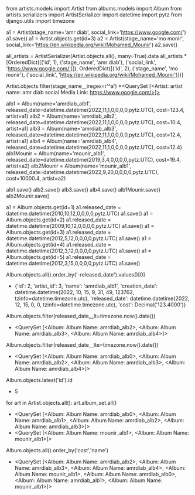from artists.models import Artist
from albums.models import Album
from artists.serializers import ArtistSerializer
import datetime
import pytz
from django.utils import timezone

a1 = Artist(stage_name='amr diab', social_link='https://www.google.com/')
a1.save()
a1 = Artist.objects.get(id=3)
a2 = Artist(stage_name='mo monir', social_link='https://en.wikipedia.org/wiki/Mohamed_Mounir')
a2.save()

all_artists = ArtistSerializer(Artist.objects.all(), many=True).data
all_artists
*[OrderedDict([('id', 1), ('stage_name', 'amr diab'), ('social_link', 'https://www.google.com/')]), OrderedDict([('id', 2), ('stage_name', 'mo monir'), ('social_link', 'https://en.wikipedia.org/wiki/Mohamed_Mounir')])]

Artist.objects.filter(stage_name__iregex=r'^a')
*<QuerySet [<Artist: artist name: amr diab social Media Link: https://www.google.com/>]>

alb1 = Album(name='amrdiab_alb1', released_date=datetime.datetime(2022,11,1,0,0,0,0,pytz.UTC), cost=123.4, artist=a1)
alb2 = Album(name='amrdiab_alb2', released_date=datetime.datetime(2022,11,1,0,0,0,0,pytz.UTC), cost=10.4, artist=a1)
alb3 = Album(name='amrdiab_alb3', released_date=datetime.datetime(2022,11,1,0,0,0,0,pytz.UTC), cost=12.4, artist=a1)
alb4 = Album(name='amrdiab_alb4', released_date=datetime.datetime(2022,11,1,0,0,0,0,pytz.UTC), cost=12.4)
alb1Mounir = Album(name='mounir_alb1', released_date=datetime.datetime(2019,3,4,0,0,0,0,pytz.UTC), cost=19.4, artist=a2)
alb2Mounir = Album(name='mounir_alb1', released_date=datetime.datetime(2022,9,20,0,0,0,0,pytz.UTC), cost=10000.4, artist=a2)

alb1.save()
alb2.save()
alb3.save()
alb4.save()
alb1Mounir.save()
alb2Mounir.save()

a1 = Album.objects.get(id=1)
a1.released_date = datetime.datetime(2010,10,12,0,0,0,0,pytz.UTC)
a1.save()
a1 = Album.objects.get(id=2)
a1.released_date = datetime.datetime(2009,10,12,0,0,0,0,pytz.UTC)
a1.save()
a1 = Album.objects.get(id=3)
a1.released_date = datetime.datetime(2012,5,12,0,0,0,0,pytz.UTC)
a1.save()
a1 = Album.objects.get(id=4)
a1.released_date = datetime.datetime(2012,3,12,0,0,0,0,pytz.UTC)
a1.save()
a1 = Album.objects.get(id=5)
a1.released_date = datetime.datetime(2012,3,15,0,0,0,0,pytz.UTC)
a1.save()

Album.objects.all().order_by('-released_date').values()[0]
* {'id': 2, 'artist_id': 3, 'name': 'amrdiab_alb1', 'creation_date': datetime.datetime(2022, 10, 15, 9, 31, 49, 123762, tzinfo=datetime.timezone.utc), 'released_date': datetime.datetime(2022, 12, 15, 0, 0, tzinfo=datetime.timezone.utc), 'cost': Decimal('123.4000')}

Album.objects.filter(released_date__lt=timezone.now().date())
* <QuerySet [<Album: Album Name: amrdiab_alb2>, <Album: Album Name: amrdiab_alb3>, <Album: Album Name: amrdiab_alb4>]>

Album.objects.filter(released_date__lte=timezone.now().date())
* <QuerySet [<Album: Album Name: amrdiab_alb0>, <Album: Album Name: amrdiab_alb2>, <Album: Album Name: amrdiab_alb3>, <Album: Album Name: amrdiab_alb4>]>

Album.objects.latest('id').id
* 5

for art in Artist.objects.all():
    art.album_set.all()

* <QuerySet [<Album: Album Name: amrdiab_alb0>, <Album: Album Name: amrdiab_alb1>, <Album: Album Name: amrdiab_alb2>, <Album: Album Name: amrdiab_alb3>]>
* <QuerySet [<Album: Album Name: mounir_alb1>, <Album: Album Name: mounir_alb1>]>

Album.objects.all().order_by('cost','name')
* <QuerySet [<Album: Album Name: amrdiab_alb2>, <Album: Album Name: amrdiab_alb3>, <Album: Album Name: amrdiab_alb4>, <Album: Album Name: mounir_alb1>, <Album: Album Name: amrdiab_alb0>, <Album: Album Name: amrdiab_alb1>, <Album: Album Name: mounir_alb1>]>